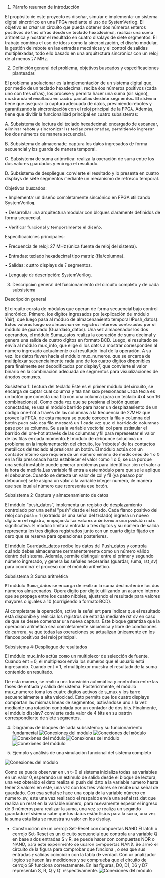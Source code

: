 1. Párrafo resumen de introducción

El propósito de este proyecto es diseñar, simular e implementar un sistema digital sincrónico en una FPGA mediante el uso de SystemVerilog. El objetivo es crear un circuito que pueda obtener dos números enteros positivos de tres cifras desde un teclado hexadecimal, realizar una suma aritmética y mostrar el resultado en cuatro displays de siete segmentos. El trabajo combina el uso de ideas como la sincronización, el diseño modular, la gestión del rebote en las entradas mecánicas y el control de salidas multiplexadas, todo ello basado en una arquitectura sincrónica con un reloj de al menos 27 MHz.

2. Definición general del problema, objetivos buscados y especificaciones planteadas

El problema a solucionar es la implementación de un sistema digital que, por medio de un teclado hexadecimal, reciba dos números positivos (cada uno con tres cifras), los procese y permita hacer una suma (sin signo), mostrando el resultado en cuatro pantallas de siete segmentos. El sistema tiene que asegurar la captura adecuada de datos, previniendo rebotes y garantizando la sincronización con el reloj principal de la FPGA. Además, tiene que dividir la funcionalidad principal en cuatro subsistemas:

   A.	Subsistema de lectura del teclado hexadecimal: encargado de escanear, eliminar rebote y sincronizar las teclas presionadas, permitiendo ingresar los dos números de manera secuencial.

   B.	Subsistema de almacenado: captura los datos ingresados de forma secuencial y los guarda de manera temporal.

   C.	Subsistema de suma aritmética: realiza la operación de suma entre los dos valores guardados y entrega el resultado.

   D.	Subsistema de despliegue: convierte el resultado y lo presenta en cuatro displays de siete segmentos mediante un mecanismo de refresco temporal.

Objetivos buscados:

   •	Implementar un diseño completamente sincrónico en FPGA utilizando SystemVerilog.

   •	Desarrollar una arquitectura modular con bloques claramente definidos de forma secuencial.

   •	Verificar funcional y temporalmente el diseño.

Especificaciones principales:

   •	Frecuencia de reloj: 27 MHz (única fuente de reloj del sistema).

   •	Entradas: teclado hexadecimal tipo matriz (fila/columna).

   •	Salidas: cuatro displays de 7 segmentos.

   •	Lenguaje de descripción: SystemVerilog.


3. Descripción general del funcionamiento del circuito completo y de cada subsistema

Descripción general

El circuito consta de módulos que operan de forma secuencial bajo control sincrónico. Primero, los dígitos ingresados por (explicación del módulo Yair), que luego pasa al módulo de almacenamiento temporal (Push_datos). Estos valores luego se almacenan en registros internos controlados por el módulo de guardado (Guardado_datos). Una vez almacenados los dos operandos, el módulo Suma_datos realiza la operación de suma decimal y genera una salida de cuatro dígitos en formato BCD. Luego, el resultado se envía al módulo mux_info, que elige si los datos a mostrar corresponden al número ingresado actualmente o al resultado final de la operación. A su vez, los datos fluyen hacia el módulo mux_numeros, que se encarga de multiplexar secuencialmente cada uno de los cuatro dígitos disponibles para finalmente ser decodificados por display7, que convierte el valor binario en la combinación adecuada de segmentos para visualizaciones de ánodos comunes.

Susistema 1: Lectura del teclado
Este es el primer módulo del circuito, se encarga de captar cual columna y fila han sido presionadas.Cada tecla es un botón que conecta una fila con una columna (para un teclado 4x4 son 16 combinaciones). Como cada vez que se presiona el botón quedan conectadas, se usa el módulo barrido para hacer un desplazamiento de un código one-hot a través de las columnas a la frecuencia de 27MHz que provee la FPGA, de esta manera se puede conocer la fila y columna del botón pues solo esa fila mostrará un 1 cada vez que el barrido de columnas pase por su columna. Se usa la variable vectorial col para estimular el barrido del one-hot através de las columnas y fil para representar el valor de las filas en cada momento.
El módulo de debounce soluciona un problema en la implementación del circuito, los 'rebotes' de los contactos metálicos del teclado al presionar un botón. El módulo actúa con un contador interno que requiere de un número mínimo de mediciones de 1 o 0 en la fila presionada hasta establecer el valor como 1 o 0, se usa porque una señal inestable puede generar problemas para identificar bien el valor a la hora de medirla.Las variable fil entra a este módulo para que se le aplique el debounce.
Cuando se detecta un valor de col y fil (ya pasado por debounce) se le asigna un valor a la variable integer numero, de manera que sea igual al número que representa ese botón.

Subsistema 2: Captura y almacenamiento de datos

El módulo “push_datos”, implementa un registro de desplazamiento controlado por una señal "push" desde el teclado. Cada flanco positivo del reloj con push = 1 (extraído de una señal del teclado) ingresa un nuevo dígito en el registro, empujando los valores anteriores a una posición más significativa. El módulo limita la entrada a tres dígitos y su número de salida representa los tres dígitos registrados junto con un cuarto dígito fijado en cero que se reserva para operaciones posteriores.

El módulo Guardado_datos recibe los datos del Push_datos y controla cuándo deben almacenarse permanentemente como un número válido dentro del sistema.
Además, permite distinguir entre el primer y segundo número ingresado, y genera las señales necesarias (guardar, suma, rst_sv) para coordinar el proceso con el módulo aritmético.


Subsistema 3: Suma aritmética

El módulo Suma_datos se encarga de realizar la suma decimal entre los dos números almacenados. Opera dígito por dígito utilizando un acarreo interno que se propaga entre los cuatro nibbles, ajustando el resultado para valores mayores o iguales a 10 (corrigiendo a formato BCD).

Al completarse la operación, activa la señal ent para indicar que el resultado está disponible y reinicia los registros de entrada mediante rst_sv en caso de que se desee comenzar una nueva captura.
Este bloque garantiza que la operación aritmética sea completamente sincrónica y libre de condiciones de carrera, ya que todas las operaciones se actualizan únicamente en los flancos positivos del reloj principal.


Subsistema 4: Despliegue de resultados

El módulo mux_info actúa como un multiplexor de selección de fuente.
Cuando ent = 0, el multiplexor envia los números que el usuario está ingresando. Cuando ent = 1, el multiplexor muestra el resultado de la suma contenido en resultado.

De esta manera, se realiza una transición automática y controlada entre las fases de entrada y salida del sistema. Posteriormente, el módulo mux_numeros toma los cuatro dígitos activos de s_mux y los barre secuencialmente a alta velocidad. Esto permite que los cuatro displays compartan las mismas líneas de segmentos, activándose uno a la vez mediante una rotación controlada por un contador de dos bits.
Finalmente, el módulo display7 convierte cada valor de 4 bits en su patrón correspondiente de siete segmentos.

4.  Diagramas de bloques de cada subsistema y su funcionamiento fundamental
![Conexiones del módulo](/Imagenes/Bloques_push.png)
![Conexiones del módulo](/Imagenes/Bloques_guardado.png)
![Conexiones del módulo](/Imagenes/Bloques_suma.png)
![Conexiones del módulo](/Imagenes/Bloques_lectordisplay7.png)
![Conexiones del módulo](/Imagenes/Bloque_total.png)


6. Ejemplo y análisis de una simulación funcional del sistema completo

![Conexiones del módulo](/Imagenes/Test.png)

Como se puede observar en un t=0 el sistema inicializa todas las variables en un valor 0, esperando un estimulo de salida desde el bloque de lectura, una vez obtenido el dato realiza el push del dato a la variable numero hasta tener 3 valores en este, una vez con los tres valores se recibe una señal de guardado. Con esa señal se hace una copia de la variable número en numero_sv, este una vez realizado el respaldo envía una señal rst_dat que realiza un reset en la variable número, para nuevamente esperar el ingreso de 3 números para realizar la suma, una vez se realiza un segundo guardado el sistema sabe que los datos están listos para la suma, una vez la suma esta lista se muestra su valor en los display.

- Construcción de un cerrojo Set-Reset con compuertas NAND
El latch o cerrojo Set-Reset es un circuito secuencial que controla una variable Q en base a dos entradas S y R, se puede hacer con compuertas NOR o NAND, para este experimento se usaron compuertas NAND. Se armó el circuito de la figura para comprobar que funciona , o sea que sus entradas y salidas coincidan con la tabla de verdad. Con un analizador lógico se hacen las mediciones y se comprueba que el circuito de cerrojo SR funciona correctamente. En las figuras, D0, D1, D6 y D7 representan S, R, Q y Q' respectivamente. 
![Conexiones del módulo](/Imagenes/4.2.png)
